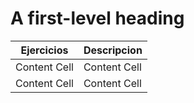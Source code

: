 # A first-level heading

| Ejercicios | Descripcion |
| ------------- | ------------- |
| Content Cell  | Content Cell  |
| Content Cell  | Content Cell  |
